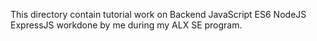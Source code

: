 This directory contain tutorial work on Backend JavaScript ES6 NodeJS ExpressJS workdone by me during my ALX SE program.

